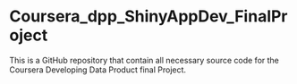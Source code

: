 # Coursera_dpp_ShinyAppDev_FinalProject
This is a GitHub repository that contain all necessary source code for the Coursera Developing Data Product final Project.
